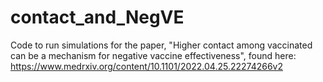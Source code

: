 # contact_and_NegVE
Code to run simulations for the paper, "Higher contact among vaccinated can be a mechanism for negative vaccine effectiveness", found here: https://www.medrxiv.org/content/10.1101/2022.04.25.22274266v2

